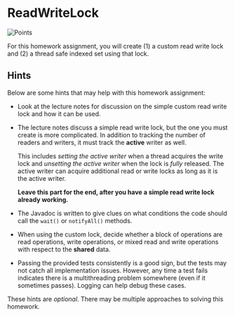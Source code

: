 ReadWriteLock
=================================================

![Points](../../blob/badges/points.svg)

For this homework assignment, you will create (1) a custom read write lock and (2) a thread safe indexed set using that lock.

## Hints ##

Below are some hints that may help with this homework assignment:

  - Look at the lecture notes for discussion on the simple custom read write lock and how it can be used.

  - The lecture notes discuss a simple read write lock, but the one you must create is more complicated. In addition to tracking the number of readers and writers, it must track the **active** writer as well.

      This includes *setting the active writer* when a thread acquires the write lock and *unsetting the active writer* when the lock is *fully* released. The active writer can acquire additional read or write locks as long as it is the active writer.

      **Leave this part for the end, after you have a simple read write lock already working.**

  - The Javadoc is written to give clues on what conditions the code should call the `wait()` or `notifyAll()` methods.

  - When using the custom lock, decide whether a block of operations are read operations, write operations, or mixed read and write operations with respect to the **shared** data.

  - Passing the provided tests consistently is a good sign, but the tests may not catch all implementation issues. However, any time a test fails indicates there is a multithreading problem somewhere (even if it sometimes passes). Logging can help debug these cases.

These hints are *optional*. There may be multiple approaches to solving this homework.
